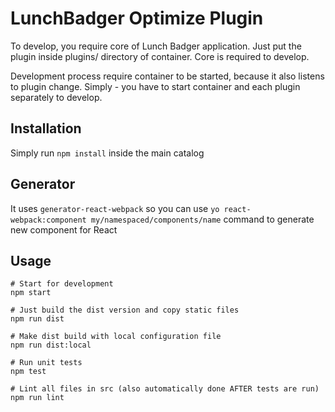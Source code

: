 # LunchBadger Optimize Plugin

To develop, you require core of Lunch Badger application.
Just put the plugin inside plugins/ directory of container. 
Core is required to develop.

Development process require container to be started, because it also listens to plugin change.
Simply - you have to start container and each plugin separately to develop.

## Installation
Simply run `npm install` inside the main catalog

## Generator
It uses `generator-react-webpack` so you can use `yo react-webpack:component my/namespaced/components/name` command to generate new component for React

## Usage
```
# Start for development
npm start

# Just build the dist version and copy static files
npm run dist

# Make dist build with local configuration file
npm run dist:local

# Run unit tests
npm test

# Lint all files in src (also automatically done AFTER tests are run)
npm run lint
```

